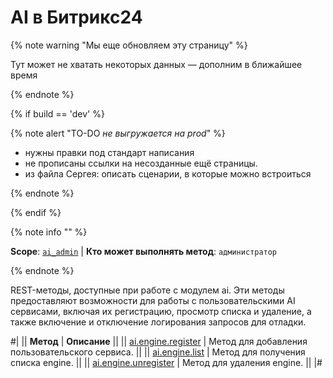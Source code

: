 # AI в Битрикс24

{% note warning "Мы еще обновляем эту страницу" %}

Тут может не хватать некоторых данных — дополним в ближайшее время

{% endnote %}

{% if build == 'dev' %}

{% note alert "TO-DO _не выгружается на prod_" %}

- нужны правки под стандарт написания
- не прописаны ссылки на несозданные ещё страницы.
- из файла Сергея: описать сценарии, в которые можно встроиться

{% endnote %}

{% endif %}

{% note info "" %}

**Scope**: [`ai_admin`](../scopes/permissions.md) | **Кто может выполнять метод**: `администратор`

{% endnote %}

REST-методы, доступные при работе с модулем ai. Эти методы предоставляют возможности для работы с пользовательскими AI сервисами, включая их регистрацию, просмотр списка и удаление, а также включение и отключение логирования запросов для отладки.

#|
|| **Метод** | **Описание** ||
|| [ai.engine.register](./ai-engine-register.md) | Метод для добавления пользовательского сервиса. ||
|| [ai.engine.list](./ai-engine-list.md) | Метод для получения списка engine. ||
|| [ai.engine.unregister](./ai-engine-unregister.md) | Метод для удаления engine. ||
|#